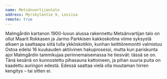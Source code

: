 ```yaml
---
name: Metsänvartijantalo
address: Myrskyläntie 9, Loviisa
remote: true
---
```

Malmgårdin kartanon 1900-luvun alussa rakennettu Metsänvartijan talo on ollut Maarit Rokkasen ja Jarmo Parkkisen kakkoskotina viime syksystä alkaen ja saattaapa siitä tulla ykköskotikin, kunhan keittiöremontti valmistuu  Ostoa edelsi 16 kuukauden aktiivinen hakuprosessi, mutta kun pariskunta ajoi Malmgårdin tammikujaa perinnemaisemassa he tiesivät: tässä se on. Tänä kesänä on kunnostettu pihasauna kattoineen, ja pihan suuria puita on kaadettu auringon edestä. Edessä saattaa vielä olla muutaman hirren kengitys – tai sitten ei.